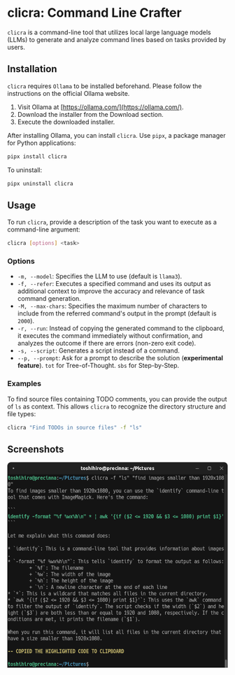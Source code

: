 # clicra: Command Line Crafter

`clicra` is a command-line tool that utilizes local large language models (LLMs) to generate and analyze command lines based on tasks provided by users.

## Installation

`clicra` requires `Ollama` to be installed beforehand. Please follow the instructions on the official Ollama website.

1. Visit Ollama at [https://ollama.com/](https://ollama.com/).
2. Download the installer from the Download section.
3. Execute the downloaded installer.

After installing Ollama, you can install `clicra`. Use `pipx`, a package manager for Python applications:

```sh
pipx install clicra
```

To uninstall:

```sh
pipx uninstall clicra
```

## Usage

To run `clicra`, provide a description of the task you want to execute as a command-line argument:

```sh
clicra [options] <task>
```

### Options

- `-m, --model`: Specifies the LLM to use (default is `llama3`).
- `-f, --refer`: Executes a specified command and uses its output as additional context to improve the accuracy and relevance of task command generation.
- `-M, --max-chars`: Specifies the maximum number of characters to include from the referred command's output in the prompt (default is `2000`).
- `-r, --run`: Instead of copying the generated command to the clipboard, it executes the command immediately without confirmation, and analyzes the outcome if there are errors (non-zero exit code).
- `-s, --script`: Generates a script instead of a command.
- `--p, --prompt`: Ask for a prompt to describe the solution (**experimental feature**). `tot` for Tree-of-Thought. `sbs` for Step-by-Step.

### Examples

To find source files containing TODO comments, you can provide the output of `ls` as context. This allows `clicra` to recognize the directory structure and file types:

```sh
clicra "Find TODOs in source files" -f "ls"
```

## Screenshots

![](imgs/screenshot2.png)
